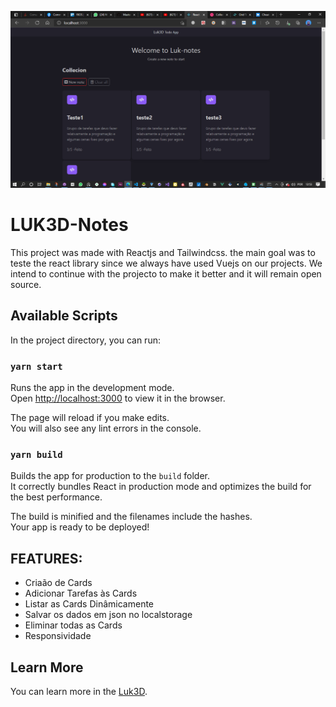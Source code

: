 
![ScreenShot 01](/img01.png)

# LUK3D-Notes
This project was made with Reactjs and Tailwindcss. the main goal was to teste the react library since we always have used Vuejs on our projects. We intend to continue with the projecto to make it better and it will remain open source.

## Available Scripts

In the project directory, you can run:

### `yarn start`

Runs the app in the development mode.\
Open [http://localhost:3000](http://localhost:3000) to view it in the browser.

The page will reload if you make edits.\
You will also see any lint errors in the console.

### `yarn build`

Builds the app for production to the `build` folder.\
It correctly bundles React in production mode and optimizes the build for the best performance.

The build is minified and the filenames include the hashes.\
Your app is ready to be deployed!

## FEATURES:
* Criaão de Cards
* Adicionar Tarefas às Cards
* Listar as Cards Dinâmicamente
* Salvar os dados em json no localstorage
* Eliminar todas as Cards
* Responsividade

## Learn More

You can learn more in the [Luk3D](https://www.luk3d.com).


